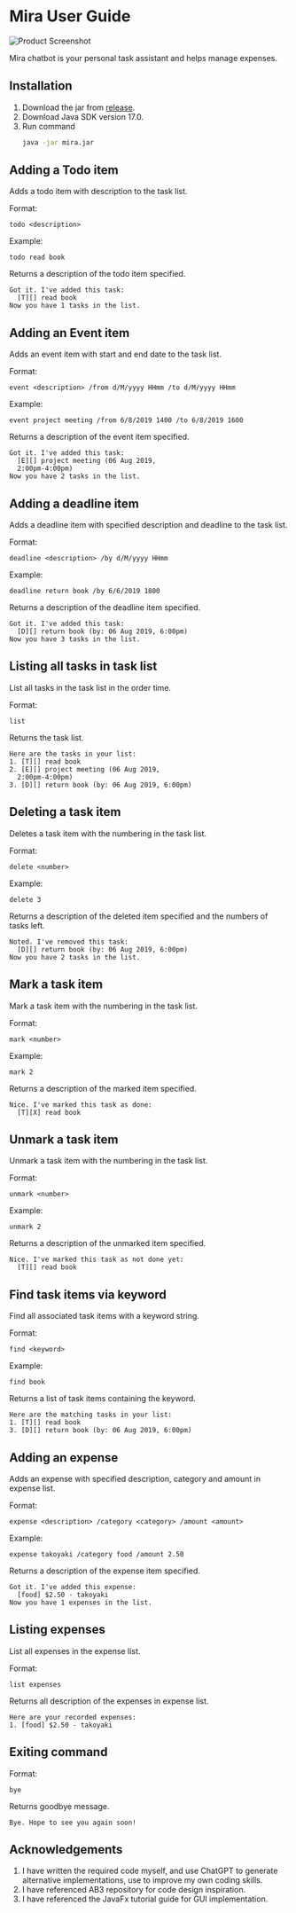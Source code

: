 # Mira User Guide

![Product Screenshot](Ui.png)

Mira chatbot is your personal task assistant and helps manage expenses.

## Installation
1. Download the jar from [release](https://github.com/GavinSin/ip/releases).
2. Download Java SDK version 17.0.
3. Run command
    ```bash
    java -jar mira.jar
    ```

## Adding a Todo item
Adds a todo item with description to the task list.

Format:
```
todo <description>
```
Example:
```
todo read book
```
Returns a description of the todo item specified.
```
Got it. I've added this task:
  [T][] read book
Now you have 1 tasks in the list.
```

## Adding an Event item
Adds an event item with start and end date to the task list.

Format:
```
event <description> /from d/M/yyyy HHmm /to d/M/yyyy HHmm
```
Example:
```
event project meeting /from 6/8/2019 1400 /to 6/8/2019 1600
```
Returns a description of the event item specified.
```
Got it. I've added this task:
  [E][] project meeting (06 Aug 2019,
  2:00pm-4:00pm)
Now you have 2 tasks in the list.
```

## Adding a deadline item
Adds a deadline item with specified description and deadline to the task list.

Format:
```
deadline <description> /by d/M/yyyy HHmm
```
Example:
```
deadline return book /by 6/6/2019 1800
```
Returns a description of the deadline item specified.
```
Got it. I've added this task:
  [D][] return book (by: 06 Aug 2019, 6:00pm)
Now you have 3 tasks in the list.
```

## Listing all tasks in task list
List all tasks in the task list in the order time.

Format:
```
list
```
Returns the task list.
```
Here are the tasks in your list:
1. [T][] read book
2. [E][] project meeting (06 Aug 2019,
  2:00pm-4:00pm)
3. [D][] return book (by: 06 Aug 2019, 6:00pm)
```

## Deleting a task item
Deletes a task item with the numbering in the task list.

Format:
```
delete <number>
```
Example:
```
delete 3
```
Returns a description of the deleted item specified and the numbers of tasks left.
```
Noted. I've removed this task:
  [D][] return book (by: 06 Aug 2019, 6:00pm)
Now you have 2 tasks in the list.
```

## Mark a task item
Mark a task item with the numbering in the task list.

Format:
```
mark <number>
```
Example:
```
mark 2
```
Returns a description of the marked item specified.
```
Nice. I've marked this task as done:
  [T][X] read book
```

## Unmark a task item
Unmark a task item with the numbering in the task list.

Format:
```
unmark <number>
```
Example:
```
unmark 2
```
Returns a description of the unmarked item specified.
```
Nice. I've marked this task as not done yet:
  [T][] read book
```

## Find task items via keyword
Find all associated task items with a keyword string.

Format:
```
find <keyword>
```
Example:
```
find book
```
Returns a list of task items containing the keyword.
```
Here are the matching tasks in your list:
1. [T][] read book
3. [D][] return book (by: 06 Aug 2019, 6:00pm)
```

## Adding an expense
Adds an expense with specified description, category and amount in expense list.

Format:
```
expense <description> /category <category> /amount <amount>
```
Example:
```
expense takoyaki /category food /amount 2.50
```
Returns a description of the expense item specified.
```
Got it. I've added this expense:
  [food] $2.50 - takoyaki
Now you have 1 expenses in the list.
```

## Listing expenses
List all expenses in the expense list.

Format:
```
list expenses
```
Returns all description of the expenses in expense list.
```
Here are your recorded expenses:
1. [food] $2.50 - takoyaki
```

## Exiting command
Format:
```
bye
```
Returns goodbye message.
```
Bye. Hope to see you again soon!
```

## Acknowledgements

1. I have written the required code myself, and use ChatGPT to generate alternative implementations, use to improve my own coding skills.
2. I have referenced AB3 repository for code design inspiration.
3. I have referenced the JavaFx tutorial guide for GUI implementation.
